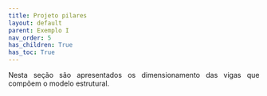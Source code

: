 ```yaml
---
title: Projeto pilares
layout: default
parent: Exemplo I
nav_order: 5
has_children: True
has_toc: True
---
```


<!--Don't delete this script-->
<script src = "https://polyfill.io/v3/polyfill.min.js?features=es6"></script>
<script id = "MathJax-script" async src="https://cdn.jsdelivr.net/npm/mathjax@3/es5/tex-mml-chtml.js"></script>
<!--Don't delete this script-->

<p align = "justify">
Nesta seção são apresentados os dimensionamento das vigas que compõem o modelo estrutural.
</p>
